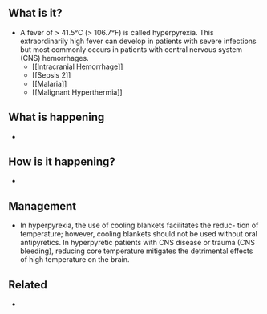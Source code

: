
## What is it?
- A fever of > 41.5°C (> 106.7°F) is called hyperpyrexia. This extraordinarily high fever can develop in patients with severe infections but most commonly occurs in patients with central nervous system (CNS) hemorrhages.
	- [[Intracranial Hemorrhage]]
	- [[Sepsis 2]]
	- [[Malaria]]
	- [[Malignant Hyperthermia]] 


## What is happening
- 


## How is it happening?
- 


## Management
- In hyperpyrexia, the use of cooling blankets facilitates the reduc- tion of temperature; however, cooling blankets should not be used without oral antipyretics. In hyperpyretic patients with CNS disease or trauma (CNS bleeding), reducing core temperature mitigates the detrimental effects of high temperature on the brain.


## Related
- 

